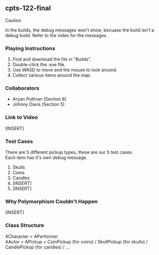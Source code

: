 ## cpts-122-final

> [!CAUTION]  
> In the builds, the debug messages won't show, becuase the build isn't a debug build.
> Refer to the video for the messages.

### Playing Instructions
1. Find and download the file in "Builds".
2. Double-click the .exe file.
3. Use WASD to move and the mouse to look around.
4. Collect various items around the map.

### Collaborators
- Aryan Puthran (Section 6)
- Johnny Davis (Section 5)

### Link to Video
[INSERT]

### Test Cases
There are 5 different pickup types, these are our 5 test cases.<br>
Each item has it's own debug message.
1. Skulls
2. Coins
3. Candles
4. [INSERT]
5. [INSERT]

### Why Polymorphism Couldn't Happen
[INSERT]

### Class Structure
ACharacter < APerformer<br>
AActor < APickup < CoinPickup (for coins) / SkullPickup (for skulls) / CandlePickup (for candles) / ...
